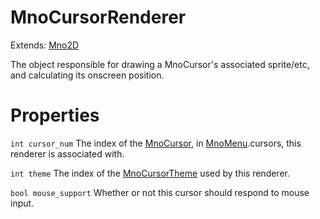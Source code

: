 # MnoCursorRenderer

Extends: [Mno2D](mno2d.md)

The object responsible for drawing a MnoCursor's associated sprite/etc, and calculating its onscreen position.

# Properties

`int cursor_num` The index of the [MnoCursor](mnocursor.md), in [MnoMenu](mnomenu.md).cursors, this renderer is associated with.

`int theme` The index of the [MnoCursorTheme](mnocursortheme.md) used by this renderer.

`bool mouse_support` Whether or not this cursor should respond to mouse input.